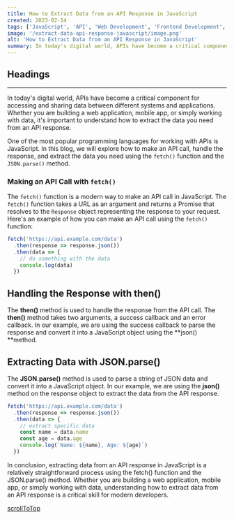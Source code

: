```yaml
---
title: How to Extract Data from an API Response in JavaScript
created: 2023-02-14
tags: ['JavaScript', 'API', 'Web Development', 'Frontend Development', 'how to extract data from api']
image: '/extract-data-api-response-javascript/image.png'
alt: 'How to Extract Data from an API Response in JavaScript'
summary: In today's digital world, APIs have become a critical component for accessing and sharing data between different systems and applications. Whether you are building a web application, mobile app, or simply working with data, it's important to understand how to extract the data you need from an API response.
---
```


## Headings

---

In today's digital world, APIs have become a critical component for accessing and sharing data between different systems and applications. Whether you are building a web application, mobile app, or simply working with data, it's important to understand how to extract the data you need from an API response.

One of the most popular programming languages for working with APIs is JavaScript. In this blog, we will explore how to make an API call, handle the response, and extract the data you need using the `fetch()` function and the `JSON.parse()` method.

### Making an API Call with `fetch()`

The `fetch()` function is a modern way to make an API call in JavaScript. The `fetch()` function takes a URL as an argument and returns a Promise that resolves to the `Response` object representing the response to your request. Here's an example of how you can make an API call using the `fetch()` function:

```javascript
fetch('https://api.example.com/data')
  .then(response => response.json())
  .then(data => {
    // do something with the data
    console.log(data)
  })
```

## Handling the Response with then()

The **then()** method is used to handle the response from the API call. The **then()** method takes two arguments, a success callback and an error callback. In our example, we are using the success callback to parse the response and convert it into a JavaScript object using the **json() **method.

## Extracting Data with JSON.parse()

The **JSON.parse()** method is used to parse a string of JSON data and convert it into a JavaScript object. In our example, we are using the **json()** method on the response object to extract the data from the API response.

```javascript
fetch('https://api.example.com/data')
  .then(response => response.json())
  .then(data => {
    // extract specific data
    const name = data.name
    const age = data.age
    console.log(`Name: ${name}, Age: ${age}`)
  })
```

In conclusion, extracting data from an API response in JavaScript is a relatively straightforward process using the fetch() function and the JSON.parse() method. Whether you are building a web application, mobile app, or simply working with data, understanding how to extract data from an API response is a critical skill for modern developers.

[scrollToTop](#headings)
